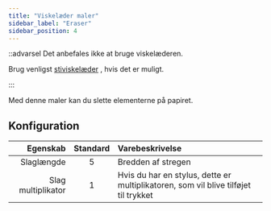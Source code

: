 ```yaml
---
title: "Viskelæder maler"
sidebar_label: "Eraser"
sidebar_position: 4
---
```



::advarsel Det anbefales ikke at bruge viskelæderen.

Brug venligst [stiviskelæder](path_eraser) , hvis det er muligt.

:::

Med denne maler kan du slette elementerne på papiret.

## Konfiguration

|           Egenskab | Standard | Varebeskrivelse                                                                     |
| ------------------:|:--------:|:----------------------------------------------------------------------------------- |
|         Slaglængde |    5     | Bredden af stregen                                                                  |
| Slag multiplikator |    1     | Hvis du har en stylus, dette er multiplikatoren, som vil blive tilføjet til trykket |
